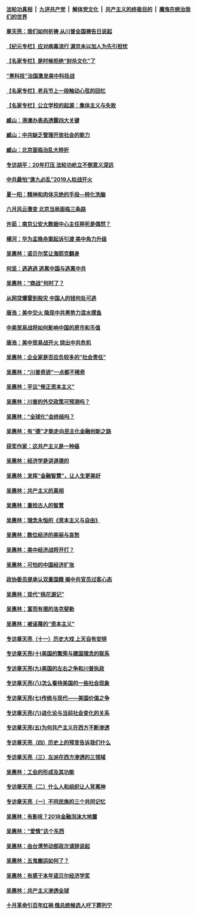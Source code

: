 

####  [法轮功真相](../../../../basic/blob/master/README.md?t=07050002) &nbsp;|&nbsp; [九评共产党](../../../../9ping.md/blob/master/README.md?t=07050002) &nbsp;|&nbsp; [解体党文化](../../../../jtdwh.md/blob/master/README.md?t=07050002)  &nbsp;|&nbsp; [共产主义的终极目的](../../../../gczydzjmd.md/blob/master/README.md?t=07050002) &nbsp;|&nbsp; [魔鬼在统治我们的世界](../../../../mgztzwmdsj.md/blob/master/README.md?t=07050002) 

#### [章天亮：我们如何祈祷 从川普全国祷告日说起](../pages/nsc423/n11944627.md?t=07050002) 

#### [【纪元专栏】应对病毒流行 渥京未以加人为先引担忧](../pages/nsc423/n11875714.md?t=07050002) 

#### [【名家专栏】是时候拒绝“封杀文化”了](../pages/nsc423/n11814093.md?t=07050002) 

#### [“黑科技”治国激发美中科技战](../pages/nsc423/n11638056.md?t=07050002) 

#### [【名家专栏】老兵节上一段触动心弦的回忆](../pages/nsc423/n11646016.md?t=07050002) 

#### [【名家专栏】公立学校的起源：集体主义与失败](../pages/nsc423/n11601833.md?t=07050002) 

#### [臧山：港澳办表态透露四大关键](../pages/nsc423/n11421628.md?t=07050002) 

#### [臧山：中共缺乏管理开放社会的能力](../pages/nsc423/n11407457.md?t=07050002) 

#### [臧山：北京面临治乱大转折](../pages/nsc423/n11406895.md?t=07050002) 

#### [专访胡平：20年打压 法轮功屹立不倒意义深远](../pages/nsc423/n11398800.md?t=07050002) 

#### [中共最怕“逢九必乱”2019人权战开火](../pages/nsc423/n11385248.md?t=07050002) 

#### [夏一阳：精神和肉体灭绝的手段—转化洗脑](../pages/nsc423/n11368250.md?t=07050002) 

#### [六月风云激变 北京当局面临三条路](../pages/nsc423/n11313668.md?t=07050002) 

#### [许茹：南京公安大数据中心主任猝死是偶然？](../pages/nsc423/n11064744.md?t=07050002) 

#### [横河：华为孟晚舟案起诉引渡 美中角力升级](../pages/nsc423/n11027230.md?t=07050002) 

#### [吴惠林：诺贝尔奖让海耶克翻身](../pages/nsc423/n10890049.md?t=07050002) 

#### [何坚：逃逃逃 逃离中国与逃离中共](../pages/nsc423/n10592891.md?t=07050002) 

#### [吴惠林：“商战”何时了？](../pages/nsc423/n10573558.md?t=07050002) 

#### [从网贷爆雷到股灾 中国人的钱何处可逃](../pages/nsc423/n10572800.md?t=07050002) 

#### [唐浩：美中交火 隐现中共黑势力混水摸鱼](../pages/nsc423/n10544040.md?t=07050002) 

#### [中美贸易战将如何影响中国的房市和币值](../pages/nsc423/n10543697.md?t=07050002) 

#### [唐浩：美中贸易战开火 烧出中共危机](../pages/nsc423/n10540126.md?t=07050002) 

#### [吴惠林：企业家是否应负较多的“社会责任”](../pages/nsc423/n10535022.md?t=07050002) 

#### [吴惠林：“川普奇迹”一点都不稀奇](../pages/nsc423/n10512808.md?t=07050002) 

#### [吴惠林：平议“修正资本主义”](../pages/nsc423/n10495724.md?t=07050002) 

#### [吴惠林：川普的外交政策可预测吗？](../pages/nsc423/n10462387.md?t=07050002) 

#### [吴惠林：“全球化”会终结吗？](../pages/nsc423/n10452838.md?t=07050002) 

#### [吴惠林：有“德”才能走向民主化金融创新之路](../pages/nsc423/n10432292.md?t=07050002) 

#### [获奖作家：这共产主义是一种癌](../pages/nsc423/n10431541.md?t=07050002) 

#### [吴惠林：经济学是讲道德的](../pages/nsc423/n10398014.md?t=07050002) 

#### [吴惠林：发挥“金融智慧”，让人生更美好](../pages/nsc423/n10375019.md?t=07050002) 

#### [吴惠林：共产主义的真相](../pages/nsc423/n10351394.md?t=07050002) 

#### [吴惠林：重拾古人的智慧](../pages/nsc423/n10337691.md?t=07050002) 

#### [吴惠林：理念永恒的《资本主义与自由》](../pages/nsc423/n10316274.md?t=07050002) 

#### [吴惠林：数位经济的美丽与哀愁](../pages/nsc423/n10292946.md?t=07050002) 

#### [吴惠林：美中经济战将开打？](../pages/nsc423/n10258825.md?t=07050002) 

#### [吴惠林：可怕的中国经济扩张](../pages/nsc423/n10219147.md?t=07050002) 

#### [政协委员提承认双重国籍 揭中共官员过客心态](../pages/nsc423/n10208809.md?t=07050002) 

#### [吴惠林：现代“桃花源记”](../pages/nsc423/n10185234.md?t=07050002) 

#### [吴惠林：富而有德的洛克斐勒](../pages/nsc423/n10142264.md?t=07050002) 

#### [吴惠林：被诬蔑的“资本主义”](../pages/nsc423/n10124816.md?t=07050002) 

#### [专访章天亮（十一）历史大戏 上天自有安排](../pages/nsc423/n10094905.md?t=07050002) 

#### [专访章天亮(十)美国的繁荣与建国理念的联系](../pages/nsc423/n10094899.md?t=07050002) 

#### [专访章天亮(九)美国的左右之争和川普执政](../pages/nsc423/n10094889.md?t=07050002) 

#### [专访章天亮(八)怎么看待美国的一些社会现象](../pages/nsc423/n10094857.md?t=07050002) 

#### [专访章天亮(七)传统与现代——美国价值之争](../pages/nsc423/n10093140.md?t=07050002) 

#### [专访章天亮(六)进化论与当前社会变化的关系](../pages/nsc423/n10092036.md?t=07050002) 

#### [专访章天亮(五)为何共产主义在西方不断渗透](../pages/nsc423/n10083620.md?t=07050002) 

#### [专访章天亮（四）历史上的预言告诉我们什么](../pages/nsc423/n10083606.md?t=07050002) 

#### [专访章天亮（三）左派在西方渗透的三领域](../pages/nsc423/n10081115.md?t=07050002) 

#### [吴惠林：工会的形成及其功能](../pages/nsc423/n10080633.md?t=07050002) 

#### [专访章天亮（二）什么人和组织让人背离神](../pages/nsc423/n10076637.md?t=07050002) 

#### [专访章天亮（一）不同民族的三个共同记忆](../pages/nsc423/n10074188.md?t=07050002) 

#### [吴惠林：有影呒？2018金融泡沫大地震](../pages/nsc423/n10040534.md?t=07050002) 

#### [吴惠林：“爱情”这个东西](../pages/nsc423/n10019423.md?t=07050002) 

#### [吴惠林：由台湾劳动部政次请辞说起](../pages/nsc423/n9979679.md?t=07050002) 

#### [吴惠林：五鬼搬运如何了？](../pages/nsc423/n9925338.md?t=07050002) 

#### [吴惠林：有感于本年诺贝尔经济学奖](../pages/nsc423/n9871883.md?t=07050002) 

#### [吴惠林：共产主义渗透全球](../pages/nsc423/n9812748.md?t=07050002) 

#### [十月革命引百年红祸 俄总统候选人吁下葬列宁](../pages/nsc423/n9810182.md?t=07050002) 

